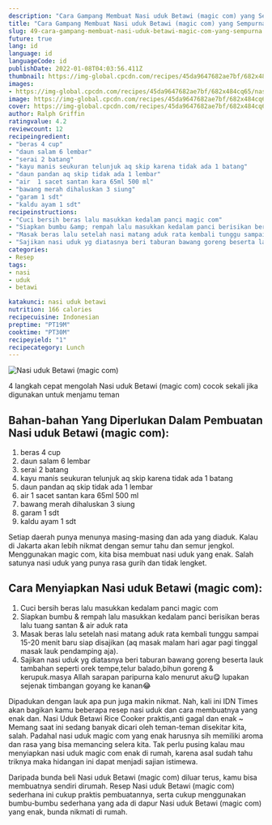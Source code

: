 ```yaml
---
description: "Cara Gampang Membuat Nasi uduk Betawi (magic com) yang Sempurna"
title: "Cara Gampang Membuat Nasi uduk Betawi (magic com) yang Sempurna"
slug: 49-cara-gampang-membuat-nasi-uduk-betawi-magic-com-yang-sempurna
future: true
lang: id
language: id
languageCode: id
publishDate: 2022-01-08T04:03:56.411Z 
thumbnail: https://img-global.cpcdn.com/recipes/45da9647682ae7bf/682x484cq65/nasi-uduk-betawi-magic-com-foto-resep-utama.png
images:
- https://img-global.cpcdn.com/recipes/45da9647682ae7bf/682x484cq65/nasi-uduk-betawi-magic-com-foto-resep-utama.png
image: https://img-global.cpcdn.com/recipes/45da9647682ae7bf/682x484cq65/nasi-uduk-betawi-magic-com-foto-resep-utama.png
cover: https://img-global.cpcdn.com/recipes/45da9647682ae7bf/682x484cq65/nasi-uduk-betawi-magic-com-foto-resep-utama.png
author: Ralph Griffin
ratingvalue: 4.2
reviewcount: 12
recipeingredient:
- "beras 4 cup"
- "daun salam 6 lembar"
- "serai 2 batang"
- "kayu manis seukuran telunjuk aq skip karena tidak ada 1 batang"
- "daun pandan aq skip tidak ada 1 lembar"
- "air  1 sacet santan kara 65ml 500 ml"
- "bawang merah dihaluskan 3 siung"
- "garam 1 sdt"
- "kaldu ayam 1 sdt"
recipeinstructions:
- "Cuci bersih beras lalu masukkan kedalam panci magic com"
- "Siapkan bumbu &amp; rempah lalu masukkan kedalam panci berisikan beras lalu tuang santan &amp; air aduk rata"
- "Masak beras lalu setelah nasi matang aduk rata kembali tunggu sampai 15-20 menit baru siap disajikan (aq masak malam hari agar pagi tinggal masak lauk pendamping aja)."
- "Sajikan nasi uduk yg diatasnya beri taburan bawang goreng beserta lauk tambahan seperti orek tempe,telur balado,bihun goreng &amp; kerupuk.masya Allah sarapan paripurna kalo menurut aku😋 lupakan sejenak timbangan goyang ke kanan😂"
categories:
- Resep
tags:
- nasi
- uduk
- betawi

katakunci: nasi uduk betawi 
nutrition: 166 calories
recipecuisine: Indonesian
preptime: "PT19M"
cooktime: "PT30M"
recipeyield: "1"
recipecategory: Lunch
---
```



![Nasi uduk Betawi (magic com)](https://img-global.cpcdn.com/recipes/45da9647682ae7bf/682x484cq65/nasi-uduk-betawi-magic-com-foto-resep-utama.png)

4 langkah cepat mengolah  Nasi uduk Betawi (magic com) cocok sekali jika digunakan untuk menjamu teman

<!--inarticleads1-->

## Bahan-bahan Yang Diperlukan Dalam Pembuatan Nasi uduk Betawi (magic com):

1. beras 4 cup
1. daun salam 6 lembar
1. serai 2 batang
1. kayu manis seukuran telunjuk aq skip karena tidak ada 1 batang
1. daun pandan aq skip tidak ada 1 lembar
1. air  1 sacet santan kara 65ml 500 ml
1. bawang merah dihaluskan 3 siung
1. garam 1 sdt
1. kaldu ayam 1 sdt

Setiap daerah punya menunya masing-masing dan ada yang diaduk. Kalau di Jakarta akan lebih nikmat dengan semur tahu dan semur jengkol. Menggunakan magic com, kita bisa membuat nasi uduk yang enak. Salah satunya nasi uduk yang punya rasa gurih dan tidak lengket. 

<!--inarticleads2-->

## Cara Menyiapkan Nasi uduk Betawi (magic com):

1. Cuci bersih beras lalu masukkan kedalam panci magic com
1. Siapkan bumbu &amp; rempah lalu masukkan kedalam panci berisikan beras lalu tuang santan &amp; air aduk rata
1. Masak beras lalu setelah nasi matang aduk rata kembali tunggu sampai 15-20 menit baru siap disajikan (aq masak malam hari agar pagi tinggal masak lauk pendamping aja).
1. Sajikan nasi uduk yg diatasnya beri taburan bawang goreng beserta lauk tambahan seperti orek tempe,telur balado,bihun goreng &amp; kerupuk.masya Allah sarapan paripurna kalo menurut aku😋 lupakan sejenak timbangan goyang ke kanan😂


Dipadukan dengan lauk apa pun juga makin nikmat. Nah, kali ini IDN Times akan bagikan kamu beberapa resep nasi uduk dan cara membuatnya yang enak dan. Nasi Uduk Betawi Rice Cooker praktis,anti gagal dan enak ~ Memang saat ini sedang banyak dicari oleh teman-teman disekitar kita, salah. Padahal nasi uduk magic com yang enak harusnya sih memiliki aroma dan rasa yang bisa memancing selera kita. Tak perlu pusing kalau mau menyiapkan nasi uduk magic com enak di rumah, karena asal sudah tahu triknya maka hidangan ini dapat menjadi sajian istimewa. 

Daripada bunda beli  Nasi uduk Betawi (magic com)  diluar terus, kamu  bisa membuatnya sendiri dirumah. Resep  Nasi uduk Betawi (magic com)  sederhana ini cukup praktis pembuatannya, serta cukup menggunakan bumbu-bumbu sederhana yang ada di dapur  Nasi uduk Betawi (magic com)  yang enak, bunda nikmati di rumah.
